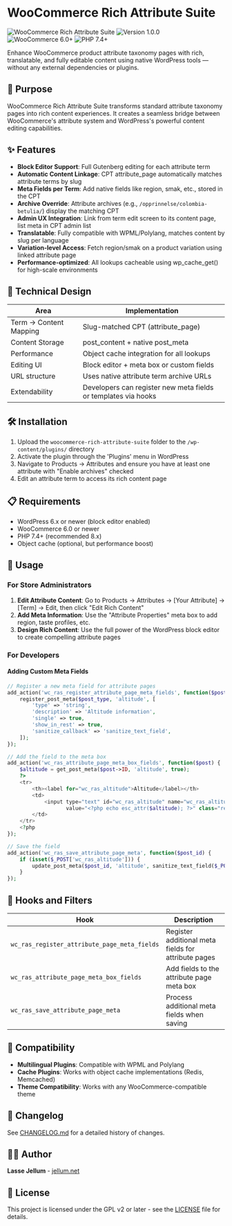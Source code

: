 # WooCommerce Rich Attribute Suite

![WooCommerce Rich Attribute Suite](https://img.shields.io/badge/WooCommerce-Rich%20Attribute%20Suite-7f54b3.svg)
![Version 1.0.0](https://img.shields.io/badge/Version-1.0.0-brightgreen.svg)
![WooCommerce 6.0+](https://img.shields.io/badge/WooCommerce-6.0+-a46497.svg)
![PHP 7.4+](https://img.shields.io/badge/PHP-7.4+-8892BF.svg)

Enhance WooCommerce product attribute taxonomy pages with rich, translatable, and fully editable content using native WordPress tools — without any external dependencies or plugins.

## 🎯 Purpose

WooCommerce Rich Attribute Suite transforms standard attribute taxonomy pages into rich content experiences. It creates a seamless bridge between WooCommerce's attribute system and WordPress's powerful content editing capabilities.

## ✨ Features

- **Block Editor Support**: Full Gutenberg editing for each attribute term
- **Automatic Content Linkage**: CPT attribute_page automatically matches attribute terms by slug
- **Meta Fields per Term**: Add native fields like region, smak, etc., stored in the CPT
- **Archive Override**: Attribute archives (e.g., `/opprinnelse/colombia-betulia/`) display the matching CPT
- **Admin UX Integration**: Link from term edit screen to its content page, list meta in CPT admin list
- **Translatable**: Fully compatible with WPML/Polylang, matches content by slug per language
- **Variation-level Access**: Fetch region/smak on a product variation using linked attribute page
- **Performance-optimized**: All lookups cacheable using wp_cache_get() for high-scale environments

## 🔧 Technical Design

| Area | Implementation |
|------|----------------|
| Term → Content Mapping | Slug-matched CPT (attribute_page) |
| Content Storage | post_content + native post_meta |
| Performance | Object cache integration for all lookups |
| Editing UI | Block editor + meta box or custom fields |
| URL structure | Uses native attribute term archive URLs |
| Extendability | Developers can register new meta fields or templates via hooks |

## 🛠️ Installation

1. Upload the `woocommerce-rich-attribute-suite` folder to the `/wp-content/plugins/` directory
2. Activate the plugin through the 'Plugins' menu in WordPress
3. Navigate to Products → Attributes and ensure you have at least one attribute with "Enable archives" checked
4. Edit an attribute term to access its rich content page

## 📋 Requirements

- WordPress 6.x or newer (block editor enabled)
- WooCommerce 6.0 or newer
- PHP 7.4+ (recommended 8.x)
- Object cache (optional, but performance boost)

## 🔌 Usage

### For Store Administrators

1. **Edit Attribute Content**: Go to Products → Attributes → [Your Attribute] → [Term] → Edit, then click "Edit Rich Content"
2. **Add Meta Information**: Use the "Attribute Properties" meta box to add region, taste profiles, etc.
3. **Design Rich Content**: Use the full power of the WordPress block editor to create compelling attribute pages

### For Developers

#### Adding Custom Meta Fields

```php
// Register a new meta field for attribute pages
add_action('wc_ras_register_attribute_page_meta_fields', function($post_type) {
    register_post_meta($post_type, 'altitude', [
        'type' => 'string',
        'description' => 'Altitude information',
        'single' => true,
        'show_in_rest' => true,
        'sanitize_callback' => 'sanitize_text_field',
    ]);
});

// Add the field to the meta box
add_action('wc_ras_attribute_page_meta_box_fields', function($post) {
    $altitude = get_post_meta($post->ID, 'altitude', true);
    ?>
    <tr>
        <th><label for="wc_ras_altitude">Altitude</label></th>
        <td>
            <input type="text" id="wc_ras_altitude" name="wc_ras_altitude" 
                   value="<?php echo esc_attr($altitude); ?>" class="regular-text">
        </td>
    </tr>
    <?php
});

// Save the field
add_action('wc_ras_save_attribute_page_meta', function($post_id) {
    if (isset($_POST['wc_ras_altitude'])) {
        update_post_meta($post_id, 'altitude', sanitize_text_field($_POST['wc_ras_altitude']));
    }
});
```

## 🧩 Hooks and Filters

| Hook | Description |
|------|-------------|
| `wc_ras_register_attribute_page_meta_fields` | Register additional meta fields for attribute pages |
| `wc_ras_attribute_page_meta_box_fields` | Add fields to the attribute page meta box |
| `wc_ras_save_attribute_page_meta` | Process additional meta fields when saving |

## 🔄 Compatibility

- **Multilingual Plugins**: Compatible with WPML and Polylang
- **Cache Plugins**: Works with object cache implementations (Redis, Memcached)
- **Theme Compatibility**: Works with any WooCommerce-compatible theme

## 📝 Changelog

See [CHANGELOG.md](CHANGELOG.md) for a detailed history of changes.

## 👨‍💻 Author

**Lasse Jellum** - [jellum.net](https://jellum.net)

## 📄 License

This project is licensed under the GPL v2 or later - see the [LICENSE](LICENSE) file for details.
